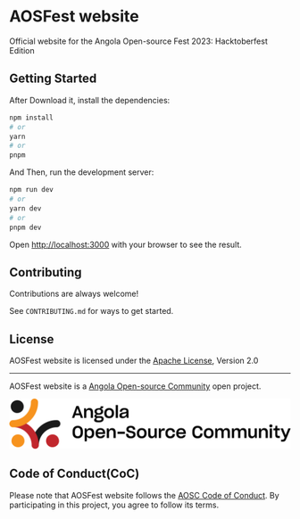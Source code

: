 # AOSFest website

Official website for the Angola Open-source Fest 2023: Hacktoberfest Edition

## Getting Started

After Download it, install the dependencies:

```bash
npm install
# or
yarn
# or
pnpm
```

And Then, run the development server:

```bash
npm run dev
# or
yarn dev
# or
pnpm dev
```

Open [http://localhost:3000](http://localhost:3000) with your browser to see the result.

## Contributing

Contributions are always welcome!

See `CONTRIBUTING.md` for ways to get started.

## License

AOSFest website is licensed under the [Apache License](./LICENSE), Version 2.0

---

AOSFest website is a <a href="http://github.com/angolasc">Angola Open-source Community</a> open project.

![Angola Open-source Community](https://raw.githubusercontent.com/angolaosc/.github/main/logo/aosc.png)

## Code of Conduct(CoC)

Please note that AOSFest website follows the [AOSC Code of Conduct](https://github.com/angolaosc/.github/blob/main/CODE_OF_CONDUCT.md). By participating in this project, you agree to follow its terms.
